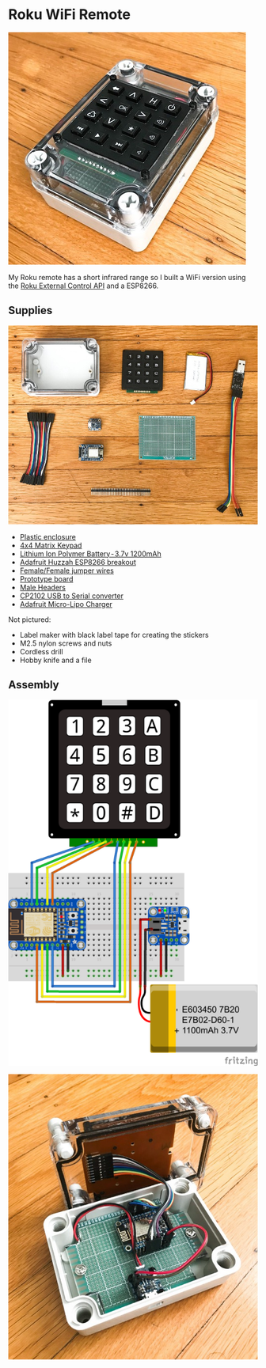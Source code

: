 # Roku WiFi Remote

![That's one bulky TV remote](1.jpeg)

My Roku remote has a short infrared range so I built a WiFi version using the [Roku External Control API](https://sdkdocs.roku.com/display/sdkdoc/External+Control+API) and a ESP8266.

## Supplies

![Parts](3.jpeg)
  
* [Plastic enclosure](https://www.adafruit.com/product/903)
* [4x4 Matrix Keypad](https://www.adafruit.com/product/3844)
* [Lithium Ion Polymer Battery - 3.7v 1200mAh](https://www.adafruit.com/product/2471)
* [Adafruit Huzzah ESP8266 breakout](https://www.adafruit.com/product/2471)
* [Female/Female jumper wires](https://www.adafruit.com/product/1951)
* [Prototype board](https://www.dx.com/p/double-sided-glass-fiber-prototyping-pcb-universal-board-7-x-9-131731)
* [Male Headers](https://www.adafruit.com/product/2671)
* [CP2102 USB to Serial converter](https://www.amazon.com/gp/product/B009T2ZR6W/)
* [Adafruit Micro-Lipo Charger](https://www.adafruit.com/product/1904)

Not pictured:
* Label maker with black label tape for creating the stickers
* M2.5 nylon screws and nuts
* Cordless drill
* Hobby knife and a file

## Assembly

![Wiring Diagram](4.png)

![Actual wiring](5.jpeg)

